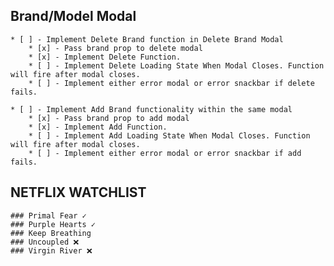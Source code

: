 ## Brand/Model Modal

    * [ ] - Implement Delete Brand function in Delete Brand Modal
        * [x] - Pass brand prop to delete modal
        * [x] - Implement Delete Function.
        * [ ] - Implement Delete Loading State When Modal Closes. Function will fire after modal closes.
        * [ ] - Implement either error modal or error snackbar if delete fails.

    * [ ] - Implement Add Brand functionality within the same modal
        * [x] - Pass brand prop to add modal
        * [x] - Implement Add Function.
        * [ ] - Implement Add Loading State When Modal Closes. Function will fire after modal closes.
        * [ ] - Implement either error modal or error snackbar if add fails.

## NETFLIX WATCHLIST

    ### Primal Fear ✓
    ### Purple Hearts ✓
    ### Keep Breathing
    ### Uncoupled ❌
    ### Virgin River ❌
